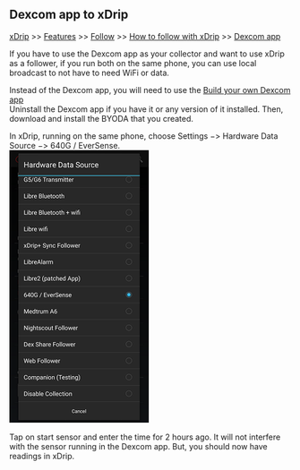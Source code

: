 ## Dexcom app to xDrip  
[xDrip](../README.md) >> [Features](./Features_page) >> [Follow](./Follow_page.md) >> [How to follow with xDrip](./How-to-follow.md) >> [Dexcom app](./DexcomAppxDrip.md)  
  
If you have to use the Dexcom app as your collector and want to use xDrip as a follower, if you run both on the same phone, you can use local broadcast to not have to need WiFi or data.  
  
Instead of the Dexcom app, you will need to use the [Build your own Dexcom app](https://docs.google.com/forms/d/e/1FAIpQLScD76G0Y-BlL4tZljaFkjlwuqhT83QlFM5v6ZEfO7gCU98iJQ/viewform?fbzx=2196386787609383750&fbclid=IwAR2aL8Cps1s6W8apUVK-gOqgGpA-McMPJj9Y8emf_P0-_gAsmJs6QwAY-o0)  
Uninstall the Dexcom app if you have it or any version of it installed.  Then, download and install the BYODA that you created.  
    
In xDrip, running on the same phone, choose Settings &#8722;> Hardware Data Source &#8722;> 640G / EverSense.  
![](./images/HDS_Eversense.png)  
  
Tap on start sensor and enter the time for 2 hours ago.  It will not interfere with the sensor running in the Dexcom app.  But, you should now have readings in xDrip.  
  

